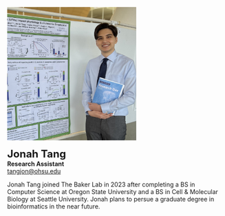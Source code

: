 <img src="/assets/images/homepage-general/jonah2.jpg" width="300" height="310" style="display: inline; margin: auto;" />

<br/>

<span style="font-size:24px; font-weight: bold;">Jonah Tang</span>  
**Research Assistant**  
[tangjon@ohsu.edu](mailto:tangjon@ohsu.edu)  

Jonah Tang joined The Baker Lab in 2023 after completing a BS in Computer Science at Oregon State University and a BS in Cell & Molecular Biology at Seattle University. Jonah plans to persue a graduate degree in bioinformatics in the near future.
